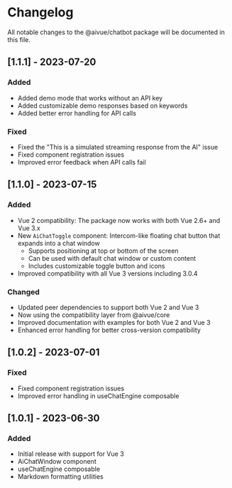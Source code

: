 # Changelog

All notable changes to the @aivue/chatbot package will be documented in this file.

## [1.1.1] - 2023-07-20

### Added
- Added demo mode that works without an API key
- Added customizable demo responses based on keywords
- Added better error handling for API calls

### Fixed
- Fixed the "This is a simulated streaming response from the AI" issue
- Fixed component registration issues
- Improved error feedback when API calls fail

## [1.1.0] - 2023-07-15

### Added
- Vue 2 compatibility: The package now works with both Vue 2.6+ and Vue 3.x
- New `AiChatToggle` component: Intercom-like floating chat button that expands into a chat window
  - Supports positioning at top or bottom of the screen
  - Can be used with default chat window or custom content
  - Includes customizable toggle button and icons
- Improved compatibility with all Vue 3 versions including 3.0.4

### Changed
- Updated peer dependencies to support both Vue 2 and Vue 3
- Now using the compatibility layer from @aivue/core
- Improved documentation with examples for both Vue 2 and Vue 3
- Enhanced error handling for better cross-version compatibility

## [1.0.2] - 2023-07-01

### Fixed
- Fixed component registration issues
- Improved error handling in useChatEngine composable

## [1.0.1] - 2023-06-30

### Added
- Initial release with support for Vue 3
- AiChatWindow component
- useChatEngine composable
- Markdown formatting utilities
